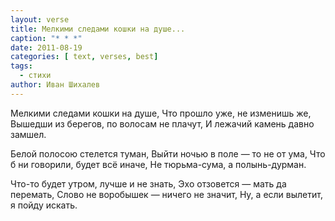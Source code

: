 ```yaml
---
layout: verse
title: Мелкими следами кошки на душе...
caption: "* * *"
date: 2011-08-19
categories: [ text, verses, best]
tags:
  - стихи
author: Иван Шихалев
---
```

Мелкими следами кошки на душе,
Что прошло уже, не изменишь же,
Вышедши из берегов, по волосам не плачут,
И лежачий камень давно замшел.

Белой полосою стелется туман,
Выйти ночью в поле — то не от ума,
Что б ни говорили, будет всё иначе,
Не тюрьма-сума, а полынь-дурман.

Что-то будет утром, лучше и не знать,
Эхо отзовется — мать да перемать,
Слово не воробышек — ничего не значит,
Ну, а если вылетит, я пойду искать.
